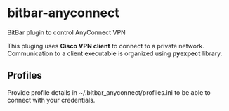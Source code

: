 # bitbar-anyconnect
BitBar plugin to control AnyConnect VPN

This pluging uses **Cisco VPN client** to connect to a private network.
Communication to a client executable is organized using **pyexpect** library.

## Profiles
Provide profile details in ~/.bitbar_anyconnect/profiles.ini to be able to
connect with your credentials.